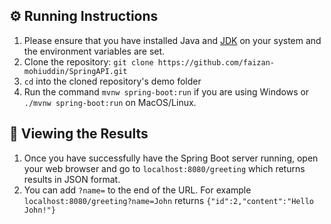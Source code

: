 ## :gear: Running Instructions

1. Please ensure that you have installed Java and [JDK](https://www.oracle.com/uk/java/technologies/javase-downloads.html) on your system and the environment variables are set.
2. Clone the repository: `git clone https://github.com/faizan-mohiuddin/SpringAPI.git`
3. `cd` into the cloned repository's demo folder
4. Run the command `mvnw spring-boot:run` if you are using Windows or `./mvnw spring-boot:run` on MacOS/Linux.

## :memo: Viewing the Results
1. Once you have successfully have the Spring Boot server running, open your web browser and go to `localhost:8080/greeting` which returns results in JSON format.
2. You can add `?name=` to the end of the URL. For example `localhost:8080/greeting?name=John` returns `{"id":2,"content":"Hello John!"}`

